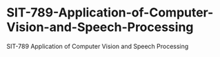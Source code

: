 # SIT-789-Application-of-Computer-Vision-and-Speech-Processing
SIT-789 Application of Computer Vision and Speech Processing
